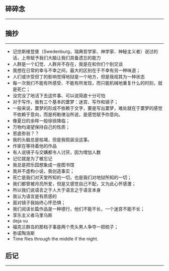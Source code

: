 ## 碎碎念
----

## 摘抄
---

* 记住斯维登堡（Swedenburg，瑞典哲学家、神学家、神秘主义者）说过的话，上帝赋予我们大脑让我们具备遗忘的能力
* 人群是一个幻觉、人群并不存在，我是在和你们个别交谈
* 我想在日常的幸与不幸之间，最大的区别在于不幸有另一种味道；
* 人们或许受但丁的影响觉得地狱是一个地方，但是我视其为一种状态
* 每一次我们不能有所感受、不能有所发现，而只能机械地重复什么的时刻，就是死亡；
* 没完没了地活下去这件事、可以说简直十分可怕
* 对于写作，我有三个基本的噩梦：迷宫、写作和镜子；
* 一般来说，噩梦的形成不依赖于文字，要是写出噩梦，难处就在于噩梦的感觉不依赖于意向，而是柯勒律治所说，是感觉赋予你意向。
* 像夏日的余晖一般徐徐降临；
* 万物均渴望保持自己的性质；
* 恩底弥翁？？
* 我的头脑总是枯竭，但是我假装没这事。
* 作家在等待着他的作品
* 有人说镜子与交媾都令人讨厌，因为增加人数
* 记忆就是为了被忘记
* 我总是把乐园想象成一座图书馆
* 我并不虚构小说，我创造事实；
* 死亡是我们对天堂所知的一切，也是我们对地狱所知的一切；
* 我们都曾被月亮所爱，但是又感觉自己不配，又为此心怀感激；
* 所以我们说语言之于人大于语言之于语言本身
* 我认为语言是有质感的
* 面对镜子我始终心怀恐惧；
* 我们阅读长篇作品是一种德行，他们不能不长，一个迷宫不能不长；
* 享乐主义者马里乌斯
* deja vu
* 福克兰群岛的那档子事是两个秃头男人争夺一把梳子；
* 弥诺陶洛斯
* Time flies through the middle if the night.




## 后记
----
